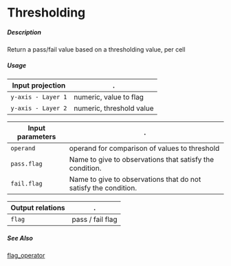 # Thresholding

##### Description

Return a pass/fail value based on a thresholding value, per cell

##### Usage

Input projection|.
---|---
`y-axis - Layer 1`        | numeric, value to flag
`y-axis - Layer 2`        | numeric, threshold value

Input parameters|.
---|---
`operand`        | operand for comparison of values to threshold
`pass.flag`        | Name to give to observations that satisfy the condition.
`fail.flag`        | Name to give to observations that do not satisfy the condition.

Output relations|.
---|---
`flag`        | pass / fail flag

##### See Also

[flag_operator](https://github.com/tercen/flag_operator)

